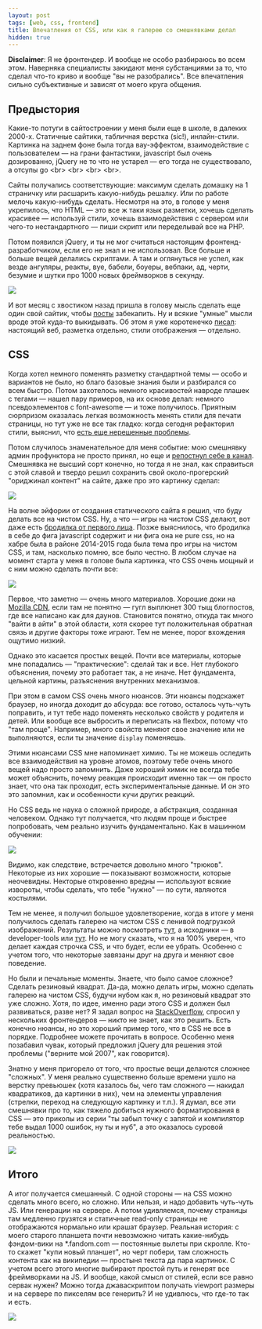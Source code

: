 ```yaml
---
layout: post
tags: [web, css, frontend]
title: Впечатления от CSS, или как я галерею со смешнявками делал
hidden: true
---
```

**Disclaimer**: Я не фронтендер. И вообще не особо разбираюсь во всем этом. Наверняка специалисты закидают меня субстанциями за то, что сделал что-то криво и вообще "вы не разобрались". Все впечатления сильно субъективные и зависят от моего круга общения.

## Предыстория

Какие-то потуги в сайтостроении у меня были еще в школе, в далеких 2000-х. Статичные сайтики, табличная верстка (sic!), инлайн-стили. Картинка на заднем фоне была тогда вау-эффектом, взаимодействие с пользователем — на грани фантастики, javascript был очень дозированно, jQuery не то что не устарел — его тогда не существовало, а отсупы go \<br\> \<br\> \<br\> \<br\>.

Сайты получались соответствующие: максимум сделать домашку на 1 страничку или расшарить какую-нибудь решалку. Или по работе мелочь какую-нибудь сделать. Несмотря на это, в голове у меня укрепилось, что HTML — это все ж таки язык разметки, хочешь сделать красивее — используй стили, хочешь взаимодействия с сервером или чего-то нестандартного — пиши скрипт или переделывай все на PHP.

Потом появился jQuery, и ты не мог считаться настоящим фронтенд-разработчиком, если его не знал и не использовал. Все больше и больше вещей делались скриптами. А там и оглянуться не успел, как везде ангуляры, реакты, вуе, бабели, боуеры, вебпаки, ад, черти, безумие и шутки про 1000 новых фреймворков в секунду.

![](/assets/images/modern-frontend.png)

И вот месяц с хвостиком назад пришла в голову мысль сделать еще один свой сайтик, чтобы [посты](/mini_posts/) забекапить. Ну и всякие "умные" мысли вроде этой куда-то выкидывать. Об этом я уже коротенечко [писал](/2020/04/06/github-pages.html): настоящий веб, разметка отдельно, стили отображения — отдельно.

## CSS

Когда хотел немного поменять разметку стандартной темы ­— особо и вариантов не было, но благо базовые знания были и разбирался со всем быстро. Потом захотелось немного красивостей навроде плашек с тегами ­­— нашел пару примеров, на их основе делал: немного псевдоэлементов c font-awesome — и тоже получилось. Приятным сюрпризом оказалась легкая возможность менять стили для печати страницы, но тут уже не все так гладко: когда сегодня рефакторил стили, выяснил, что [есть еще нерешенные проблемы](https://github.com/w3c/csswg-drafts/issues/2084).

Потом случилось знаменательное для меня событие: мою смешнявку админ профунктора не просто принял, но еще и [репостнул себе в канал](https://t.me/oleg_log/3094). Смешнявка не высший сорт конечно, но тогда я не знал, как справиться с этой славой и твердо решил сохранить свой около-прогерский "ориджинал контент" на сайте, даже про это картинку сделал:

![](/assets/gags/2020-04-25-meme_folder.png)

На волне эйфории от создания статического сайта я решил, что буду делать все на чистом CSS. Ну, а что — игры на чистом CSS делают, вот даже есть [бродилка от первого лица](https://keithclark.co.uk/labs/css-fps/). Позже выяснилось, что бродилка в себе до фига javascript содержит и ни фига она не pure css, но на хабре была в районе 2014-2015 года была тема про игры на чистом CSS, и там, насколько помню, все было честно. В любом случае на момент старта у меня в голове была картинка, что CSS очень мощный и с ним можно сделать почти все:

![](https://www.commitstrip.com/wp-content/uploads/2019/03/Strip-Lenvole-du-CSS-650-finalenglish.jpg)

Первое, что заметно — очень много материалов. Хорошие доки на [Mozilla CDN](https://developer.mozilla.org/en-US/docs/Web/CSS), если там не понятно — гугл выплюнет 300 тыщ блогпостов, где все написано как для даунов. Становится понятно, откуда так много "вайти в айти" в этой области, хотя скорее тут положительная обратная связь и другие факторы тоже играют. Тем не менее, порог вхождения ощутимо низкий.

Однако это касается простых вещей. Почти все материалы, которые мне попадались — "практические": сделай так и все. Нет глубокого объяснения, почему это работает так, а не иначе. Нет фундамента, цельной картины, разъяснения внутренних механизмов.

При этом в самом CSS очень много нюансов. Эти нюансы подскажет браузер, но иногда доходит до абсурда: все готово, осталось чуть-чуть поправить, и тут тебе надо поменять несколько свойств у родителя и детей. Или вообще все выбросить и переписать на flexbox, потому что "там проще". Например, много свойств меняют свое значение или не выполняются, если ты значение `display` поменяешь.

Этими нюансами CSS мне напоминает химию. Ты не можешь оследить все взаимодействия на уровне атомов, поэтому тебе очень много вещей надо просто запомнить. Даже хороший химик не всегда тебе может объяснить, почему реакция происходит именно так — он просто знает, что она так проходит, есть экспериментальные данные. И он это это запомнил, как и особенности кучи других реакций.

Но CSS ведь не наука о сложной природе, а абстракция, созданная человеком. Однако тут получается, что людям проще и быстрее попробовать, чем реально изучить фундаментально. Как в машинном обучении:

![](/assets/images/randomly-change-stuff.jpg)

Видимо, как следствие, встречается довольно много "трюков". Некоторые из них хорошие — показывают возможности, которые неочевидны. Некторые откровенно вредны — используют всякие извороты, чтобы сделать, что тебе "нужно" — по сути, являются костылями.

Тем не менее, я получил большое удовлетворение, когда в итоге у меня получилось сделать галерею на чистом CSS с ленивой подгрузкой изображений. Результаты можно посмотреть [тут](/gags/), а исходники — в developer-tools или [тут](https://github.com/ov7a/ov7a.github.io/blob/master/_sass/_gallery.scss). Но не могу сказать, что я на 100% уверен, что делает каждая строчка CSS, и что будет, если ее убрать. Особенно с учетом того, что некоторые завязаны друг на друга и меняют свое поведение.

Но были и печальные моменты. Знаете, что было самое сложное? Сделать резиновый квадрат. Да-да, можно делать игры, можно сделать галерею на чистом CSS, будучи нубом как я, но резиновый квадрат это уже сложно. Хотя, по идее, именно ради этого CSS и должен был развиваться, разве нет? Я задал вопрос на [StackOverflow](https://stackoverflow.com/questions/61466852/make-a-square-element-with-lazy-images-inside), спросил у нескольких фронтендеров — никто не знает, как это решить. Есть конечно нюансы, но это хороший пример того, что в CSS не все в порядке. Подробнее можете прочитать в вопросе. Особенно меня позабавил чувак, который предложил jQuery для решения этой проблемы ("верните мой 2007", как говорится).

Знатно у меня пригорело от того, что простые вещи делаются сложнее "сложных". У меня реально существенно больше времени ушло на верстку превьюшек (хотя казалось бы, чего там сложного — накидал квадратиков, да картинки в них), чем на элементы управления (стрелки, переход на следующую картинку и т.п.). Я думал, все эти смешнявки про то, как тяжело добиться нужного форматирования в CSS — это приколы из серии "ты забыл точку с запятой и компилятор тебе выдал 1000 ошибок, ну ты и нуб", а это оказалось суровой реальностью.

![](/assets/images/css-is-awesome.png)

## Итого

А итог получается смешанный. С одной стороны — на CSS можно сделать много всего, но сложно. Или нельзя, и надо добавить чуть-чуть JS. Или генерации на сервере. А потом удивляемся, почему страницы там медленно грузятся и статичные read-only страницы не отображаются нормально или крашат браузер. Реальная история: с моего старого планшета почти невозможно читать какие-нибудь фэндом-вики на *.fandom.com — постоянные вылеты при скролле. Кто-то скажет "купи новый планшет", но черт побери, там сложность контента как на википедии — простыня текста да пара картинок. С учетом всего этого многие выбирают простой путь и генерят все фреймворками на JS. И вообще, какой смысл от стилей, если все равно сервак нужен? Можно тогда джаваскриптом получать viewport размеры и на сервере по пикселям все генерить? И не удивлюсь, что где-то так и есть.

![](/assets/images/js-in-frontend.jpg)


